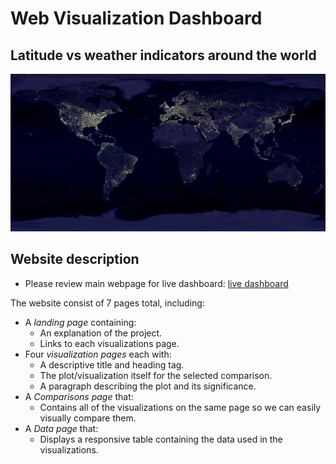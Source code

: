 # Web Visualization Dashboard
## Latitude vs weather indicators around the world

![Images/landingResize.png](assets/output_images/earth.jpg)

## Website description

- Please review main webpage for live dashboard:
[live dashboard](https://danielczz.github.io/dashboarding_with_Bootstrap/index.html)

The website consist of 7 pages total, including:

* A _landing page_ containing:
  * An explanation of the project.
  * Links to each visualizations page.
* Four _visualization pages_ each with:
  * A descriptive title and heading tag.
  * The plot/visualization itself for the selected comparison.
  * A paragraph describing the plot and its significance.
* A _Comparisons page_ that:
  * Contains all of the visualizations on the same page so we can easily visually compare them.
* A _Data page_ that:
  * Displays a responsive table containing the data used in the visualizations.